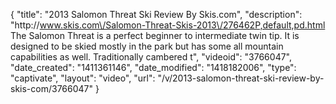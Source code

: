 {
    "title": "2013 Salomon Threat Ski Review By Skis.com",
    "description": "http:\/\/www.skis.com\/Salomon-Threat-Skis-2013\/276462P,default,pd.html  The Salomon Threat is a perfect beginner to intermediate twin tip. It is designed to be skied mostly in the park but has some all mountain capabilities as well. Traditionally cambered t",
    "videoid": "3766047",
    "date_created": "1411361146",
    "date_modified": "1418182006",
    "type": "captivate",
    "layout": "video",
    "url": "\/v\/2013-salomon-threat-ski-review-by-skis-com\/3766047"
}